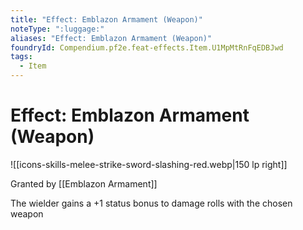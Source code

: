 ```yaml
---
title: "Effect: Emblazon Armament (Weapon)"
noteType: ":luggage:"
aliases: "Effect: Emblazon Armament (Weapon)"
foundryId: Compendium.pf2e.feat-effects.Item.U1MpMtRnFqEDBJwd
tags:
  - Item
---
```


# Effect: Emblazon Armament (Weapon)
![[icons-skills-melee-strike-sword-slashing-red.webp|150 lp right]]

Granted by [[Emblazon Armament]]

The wielder gains a +1 status bonus to damage rolls with the chosen weapon
